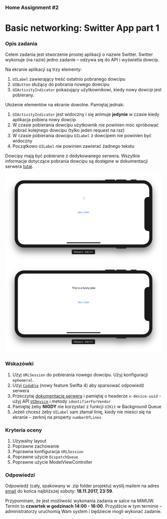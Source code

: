 ### Home Assignment #2

# Basic networking: Switter App part 1

### Opis zadania

Celem zadania jest stworzenie prostej aplikacji o nazwie Switter. Switter wykonuje (na razie) jedno zadanie – odzywa się do API i wyświetla dowcip.

Na ekranie aplikacji są trzy elementy:

1. `UILabel` zawierający treść ostatnio pobranego dowcipu
2. `UIButton` służący do pobrania nowego dowcipu
3. `UIActivityIndicator` pokazujący użytkownikowi, kiedy nowy dowcip jest pobierany.

Ułożenie elementów na ekranie dowolne. Pamiętaj jednak:

1. `UIActivityIndicator` jest widoczny i się animuje **jedynie** w czasie kiedy aplikacja pobiera nowy dowcip
2. W czasie pobierania dowcipu użytkownik nie powinien móc spróbować pobrać kolejnego dowcipu (tylko jeden request na raz)
3. W czasie pobierania dowcipu `UILabel` z dowcipem nie powinien być widoczny
4. Początkowo `UILabel` nie powinien zawierać żadnego tekstu

Dowcipy mają być pobierane z dedykowanego serwera. Wszytkie informacje dotyczące pobrania dowcipu są dostępne w dokumentacji serwera [tutaj](https://github.com/DaftMobile/switter).

![Screenshot 1](s1.png)
![Screenshot 2](s2.png)

### Wskazówki

1. Użyj `URLSession` do pobierania nowego dowcipu. Użyj konfiguracji `ephemeral`.
2. Użyj [`Codable`](https://developer.apple.com/documentation/foundation/archives_and_serialization/encoding_and_decoding_custom_types) (nowy feature Swifta 4) aby sparsować odpowiedź serwera
3. Przeczytaj [dokumentację serwera]((https://github.com/DaftMobile/switter)) i pamiętaj o headerze `x-device-uuid` - użyj API [`UIDevice`](https://developer.apple.com/documentation/uikit/uidevice) i metody `identifierForVendor`
4. Pamiętaj żeby **NIGDY** nie korzystać z funkcji `UIKit` w Background Queue
5. Jeżeli chcesz żeby `UILabel` sam złamał linię, kiedy nie mieści się na ekranie – zerknij na property `numberOfLines`

### Kryteria oceny

1. Używalny layout
2. Poprawne zachowanie
3. Poprawna konfiguracja `URLSession`
4. Poprawne użycie `DispatchQueue`
5. Poprawne użycie ModelViewController

### Odpowiedzi

Odpowiedź (cały, spakowany w .zip folder projektu) wyślij mailem na adres [email](mailto:michal.dabrowski+assignment2@daftcode.pl) do końca najbliższej soboty: **18.11.2017, 23:59**.

Przypominam, że jest możliwość wykonania zadania w salce na MiMUW. Termin to **czwartek w godzinach 14:00 - 16:00**. Przyjdźcie w tym terminie – administratorzy uruchomią Wam system i będziecie mogli wykonać zadanie.
